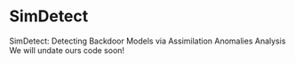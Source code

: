 # SimDetect
SimDetect: Detecting Backdoor Models via Assimilation Anomalies Analysis
We will undate ours code soon!

